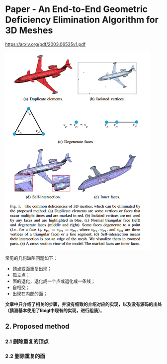 # Paper - An End-to-End Geometric Deficiency Elimination Algorithm for 3D Meshes

https://arxiv.org/pdf/2003.06535v1.pdf

![](./image/common-deficiencies.png)

常见的几何缺陷问题如下：

- 顶点或面重复出现；
- 孤立点；
- 面的退化，退化成一个点或退化成一条线；
- 自相交；
- 出现在内部的面；

**文章中只介绍了相关的步骤，并没有细致的介绍对应的实现，以及没有源码的出处（猜测基本使用了libigl中现有的实现，进行组装）**。

## 2. Proposed method

### 2.1 删除重复的顶点



### 2.2 删除重复的面

